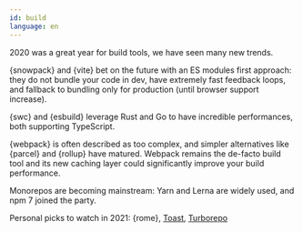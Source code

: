 ```yaml
---
id: build  
language: en
---
```


2020 was a great year for build tools, we have seen many new trends.

{snowpack} and {vite} bet on the future with an ES modules first approach: they do not bundle your code in dev, have extremely fast feedback loops, and fallback to bundling only for production (until browser support increase).

{swc} and {esbuild} leverage Rust and Go to have incredible performances, both supporting TypeScript.

{webpack} is often described as too complex, and simpler alternatives like {parcel} and {rollup} have matured. Webpack remains the de-facto build tool and its new caching layer could significantly improve your build performance.

Monorepos are becoming mainstream: Yarn and Lerna are widely used, and npm 7 joined the party.

Personal picks to watch in 2021: {rome}, [Toast](https://toast.dev), [Turborepo](https://turborepo.com)